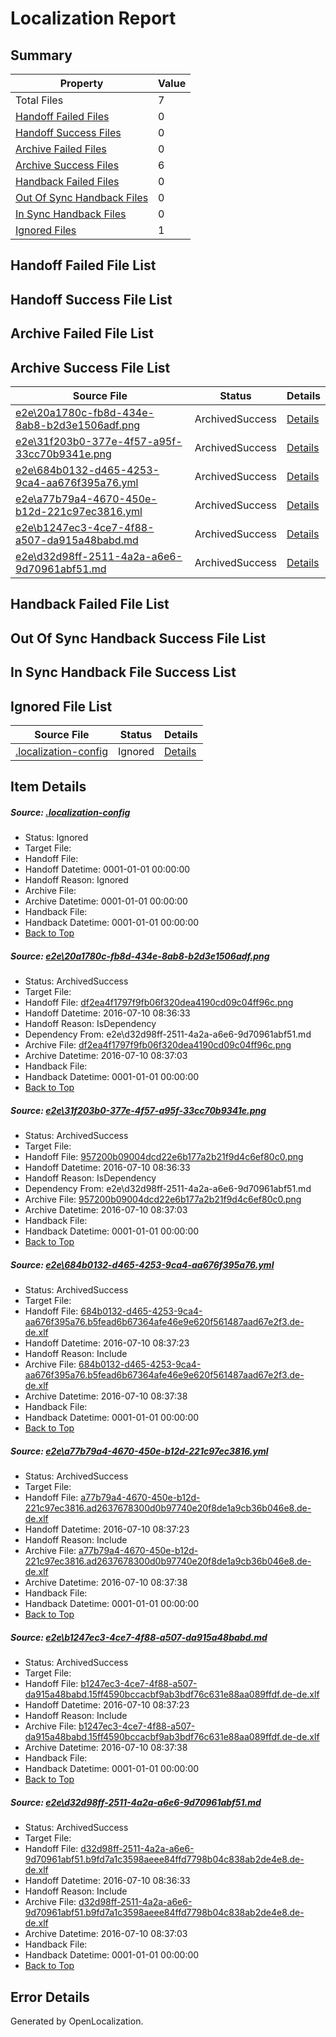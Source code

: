 # <a name='report-top'></a> Localization Report

## Summary
 Property | Value 
 -------- | ----- 
 Total Files | 7
[ Handoff Failed Files ](#handoff-failed-list)| 0
[ Handoff Success Files ](#handoff-success-list)| 0
[ Archive Failed Files ](#archive-failed-list)| 0
[ Archive Success Files ](#archive-success-list)| 6
[ Handback Failed Files ](#handback-failed-list)| 0
[ Out Of Sync Handback Files ](#outofsync-handback-success-list)| 0
[ In Sync Handback Files ](#insync-handback-success-list)| 0
[ Ignored Files ](#ignored-list)| 1

## <a name='handoff-failed-list'></a> Handoff Failed File List

## <a name='handoff-success-list'></a> Handoff Success File List

## <a name='archive-failed-list'></a> Archive Failed File List

## <a name='archive-success-list'></a> Archive Success File List
 Source File | Status | Details 
 ----------- | ------ | ------- 
 [e2e\20a1780c-fb8d-434e-8ab8-b2d3e1506adf.png](https://github.com/OpenLocalizationTestOrg/oltest/blob/60ca934f3dd81013290529a3160f32376f2108df/e2e/20a1780c-fb8d-434e-8ab8-b2d3e1506adf.png) | ArchivedSuccess | [Details](#df2ea4f1797f9fb06f320dea4190cd09c04ff96c1)
 [e2e\31f203b0-377e-4f57-a95f-33cc70b9341e.png](https://github.com/OpenLocalizationTestOrg/oltest/blob/60ca934f3dd81013290529a3160f32376f2108df/e2e/31f203b0-377e-4f57-a95f-33cc70b9341e.png) | ArchivedSuccess | [Details](#957200b09004dcd22e6b177a2b21f9d4c6ef80c02)
 [e2e\684b0132-d465-4253-9ca4-aa676f395a76.yml](https://github.com/OpenLocalizationTestOrg/oltest/blob/0832302d7e349a71a08d3a9e01bfd263826fc64d/e2e/684b0132-d465-4253-9ca4-aa676f395a76.yml) | ArchivedSuccess | [Details](#798ba1c7b604ab713fbcb794c987baea1987a3ab3)
 [e2e\a77b79a4-4670-450e-b12d-221c97ec3816.yml](https://github.com/OpenLocalizationTestOrg/oltest/blob/0832302d7e349a71a08d3a9e01bfd263826fc64d/e2e/a77b79a4-4670-450e-b12d-221c97ec3816.yml) | ArchivedSuccess | [Details](#2560e2e72c49dcce05b4ddbddf169b2f18fa91914)
 [e2e\b1247ec3-4ce7-4f88-a507-da915a48babd.md](https://github.com/OpenLocalizationTestOrg/oltest/blob/0832302d7e349a71a08d3a9e01bfd263826fc64d/e2e/b1247ec3-4ce7-4f88-a507-da915a48babd.md) | ArchivedSuccess | [Details](#45342a6d2033090bce0631945014839553ddb18e5)
 [e2e\d32d98ff-2511-4a2a-a6e6-9d70961abf51.md](https://github.com/OpenLocalizationTestOrg/oltest/blob/60ca934f3dd81013290529a3160f32376f2108df/e2e/d32d98ff-2511-4a2a-a6e6-9d70961abf51.md) | ArchivedSuccess | [Details](#53cc99efc845395ec4f9a5e0659567795e24d4e16)

## <a name='handback-failed-list'></a> Handback Failed File List

## <a name='outofsync-handback-success-list'></a> Out Of Sync Handback Success File List

## <a name='insync-handback-success-list'></a> In Sync Handback File Success List

## <a name='ignored-list'></a> Ignored File List
 Source File | Status | Details 
 ----------- | ------ | ------- 
 [.localization-config](https://github.com/OpenLocalizationTestOrg/oltest/blob/0832302d7e349a71a08d3a9e01bfd263826fc64d/.localization-config) | Ignored | [Details](#3d4f252ac210baf56311d7e97dcc2db10974dbd20)

## Item Details
##### <a name='3d4f252ac210baf56311d7e97dcc2db10974dbd20'></a> Source: [.localization-config](https://github.com/OpenLocalizationTestOrg/oltest/blob/0832302d7e349a71a08d3a9e01bfd263826fc64d/.localization-config)
* Status: Ignored
* Target File: 
* Handoff File: 
* Handoff Datetime: 0001-01-01 00:00:00
* Handoff Reason: Ignored
* Archive File: 
* Archive Datetime: 0001-01-01 00:00:00
* Handback File: 
* Handback Datetime: 0001-01-01 00:00:00
* [Back to Top](#report-top)

##### <a name='df2ea4f1797f9fb06f320dea4190cd09c04ff96c1'></a> Source: [e2e\20a1780c-fb8d-434e-8ab8-b2d3e1506adf.png](https://github.com/OpenLocalizationTestOrg/oltest/blob/60ca934f3dd81013290529a3160f32376f2108df/e2e/20a1780c-fb8d-434e-8ab8-b2d3e1506adf.png)
* Status: ArchivedSuccess
* Target File: 
* Handoff File: [df2ea4f1797f9fb06f320dea4190cd09c04ff96c.png](https://github.com/OpenLocalizationTestOrg/olhandoff-e2e/blob/12cd65b893a84ea9db323f410c8b6b9f4e449675/ol-handoff/OpenLocalizationTestOrg/oltest-dede-fly/ci/ht/df2ea4f1797f9fb06f320dea4190cd09c04ff96c.png)
* Handoff Datetime: 2016-07-10 08:36:33
* Handoff Reason: IsDependency
* Dependency From: e2e\d32d98ff-2511-4a2a-a6e6-9d70961abf51.md
* Archive File: [df2ea4f1797f9fb06f320dea4190cd09c04ff96c.png](https://github.com/OpenLocalizationTestOrg/olhandoff-e2e/blob/d617a294bbbc0a5d4b139e57cd31ecfb69e47c1d/ol-archive/OpenLocalizationTestOrg/oltest-dede-fly/ci/ht/df2ea4f1797f9fb06f320dea4190cd09c04ff96c.png)
* Archive Datetime: 2016-07-10 08:37:03
* Handback File: 
* Handback Datetime: 0001-01-01 00:00:00
* [Back to Top](#report-top)

##### <a name='957200b09004dcd22e6b177a2b21f9d4c6ef80c02'></a> Source: [e2e\31f203b0-377e-4f57-a95f-33cc70b9341e.png](https://github.com/OpenLocalizationTestOrg/oltest/blob/60ca934f3dd81013290529a3160f32376f2108df/e2e/31f203b0-377e-4f57-a95f-33cc70b9341e.png)
* Status: ArchivedSuccess
* Target File: 
* Handoff File: [957200b09004dcd22e6b177a2b21f9d4c6ef80c0.png](https://github.com/OpenLocalizationTestOrg/olhandoff-e2e/blob/12cd65b893a84ea9db323f410c8b6b9f4e449675/ol-handoff/OpenLocalizationTestOrg/oltest-dede-fly/ci/ht/957200b09004dcd22e6b177a2b21f9d4c6ef80c0.png)
* Handoff Datetime: 2016-07-10 08:36:33
* Handoff Reason: IsDependency
* Dependency From: e2e\d32d98ff-2511-4a2a-a6e6-9d70961abf51.md
* Archive File: [957200b09004dcd22e6b177a2b21f9d4c6ef80c0.png](https://github.com/OpenLocalizationTestOrg/olhandoff-e2e/blob/d617a294bbbc0a5d4b139e57cd31ecfb69e47c1d/ol-archive/OpenLocalizationTestOrg/oltest-dede-fly/ci/ht/957200b09004dcd22e6b177a2b21f9d4c6ef80c0.png)
* Archive Datetime: 2016-07-10 08:37:03
* Handback File: 
* Handback Datetime: 0001-01-01 00:00:00
* [Back to Top](#report-top)

##### <a name='798ba1c7b604ab713fbcb794c987baea1987a3ab3'></a> Source: [e2e\684b0132-d465-4253-9ca4-aa676f395a76.yml](https://github.com/OpenLocalizationTestOrg/oltest/blob/0832302d7e349a71a08d3a9e01bfd263826fc64d/e2e/684b0132-d465-4253-9ca4-aa676f395a76.yml)
* Status: ArchivedSuccess
* Target File: 
* Handoff File: [684b0132-d465-4253-9ca4-aa676f395a76.b5fead6b67364afe46e9e620f561487aad67e2f3.de-de.xlf](https://github.com/OpenLocalizationTestOrg/olhandoff-e2e/blob/1657233cb0c6157ed45b3c6e5af7511d7f2f37f0/ol-handoff/OpenLocalizationTestOrg/oltest-dede-fly/ci/ht/684b0132-d465-4253-9ca4-aa676f395a76.b5fead6b67364afe46e9e620f561487aad67e2f3.de-de.xlf)
* Handoff Datetime: 2016-07-10 08:37:23
* Handoff Reason: Include
* Archive File: [684b0132-d465-4253-9ca4-aa676f395a76.b5fead6b67364afe46e9e620f561487aad67e2f3.de-de.xlf](https://github.com/OpenLocalizationTestOrg/olhandoff-e2e/blob/03defb16d14b13498a0ba8b189e66439f12c2a1d/ol-archive/OpenLocalizationTestOrg/oltest-dede-fly/ci/ht/684b0132-d465-4253-9ca4-aa676f395a76.b5fead6b67364afe46e9e620f561487aad67e2f3.de-de.xlf)
* Archive Datetime: 2016-07-10 08:37:38
* Handback File: 
* Handback Datetime: 0001-01-01 00:00:00
* [Back to Top](#report-top)

##### <a name='2560e2e72c49dcce05b4ddbddf169b2f18fa91914'></a> Source: [e2e\a77b79a4-4670-450e-b12d-221c97ec3816.yml](https://github.com/OpenLocalizationTestOrg/oltest/blob/0832302d7e349a71a08d3a9e01bfd263826fc64d/e2e/a77b79a4-4670-450e-b12d-221c97ec3816.yml)
* Status: ArchivedSuccess
* Target File: 
* Handoff File: [a77b79a4-4670-450e-b12d-221c97ec3816.ad2637678300d0b97740e20f8de1a9cb36b046e8.de-de.xlf](https://github.com/OpenLocalizationTestOrg/olhandoff-e2e/blob/1657233cb0c6157ed45b3c6e5af7511d7f2f37f0/ol-handoff/OpenLocalizationTestOrg/oltest-dede-fly/ci/ht/a77b79a4-4670-450e-b12d-221c97ec3816.ad2637678300d0b97740e20f8de1a9cb36b046e8.de-de.xlf)
* Handoff Datetime: 2016-07-10 08:37:23
* Handoff Reason: Include
* Archive File: [a77b79a4-4670-450e-b12d-221c97ec3816.ad2637678300d0b97740e20f8de1a9cb36b046e8.de-de.xlf](https://github.com/OpenLocalizationTestOrg/olhandoff-e2e/blob/03defb16d14b13498a0ba8b189e66439f12c2a1d/ol-archive/OpenLocalizationTestOrg/oltest-dede-fly/ci/ht/a77b79a4-4670-450e-b12d-221c97ec3816.ad2637678300d0b97740e20f8de1a9cb36b046e8.de-de.xlf)
* Archive Datetime: 2016-07-10 08:37:38
* Handback File: 
* Handback Datetime: 0001-01-01 00:00:00
* [Back to Top](#report-top)

##### <a name='45342a6d2033090bce0631945014839553ddb18e5'></a> Source: [e2e\b1247ec3-4ce7-4f88-a507-da915a48babd.md](https://github.com/OpenLocalizationTestOrg/oltest/blob/0832302d7e349a71a08d3a9e01bfd263826fc64d/e2e/b1247ec3-4ce7-4f88-a507-da915a48babd.md)
* Status: ArchivedSuccess
* Target File: 
* Handoff File: [b1247ec3-4ce7-4f88-a507-da915a48babd.15ff4590bccacbf9ab3bdf76c631e88aa089ffdf.de-de.xlf](https://github.com/OpenLocalizationTestOrg/olhandoff-e2e/blob/1657233cb0c6157ed45b3c6e5af7511d7f2f37f0/ol-handoff/OpenLocalizationTestOrg/oltest-dede-fly/ci/ht/b1247ec3-4ce7-4f88-a507-da915a48babd.15ff4590bccacbf9ab3bdf76c631e88aa089ffdf.de-de.xlf)
* Handoff Datetime: 2016-07-10 08:37:23
* Handoff Reason: Include
* Archive File: [b1247ec3-4ce7-4f88-a507-da915a48babd.15ff4590bccacbf9ab3bdf76c631e88aa089ffdf.de-de.xlf](https://github.com/OpenLocalizationTestOrg/olhandoff-e2e/blob/03defb16d14b13498a0ba8b189e66439f12c2a1d/ol-archive/OpenLocalizationTestOrg/oltest-dede-fly/ci/ht/b1247ec3-4ce7-4f88-a507-da915a48babd.15ff4590bccacbf9ab3bdf76c631e88aa089ffdf.de-de.xlf)
* Archive Datetime: 2016-07-10 08:37:38
* Handback File: 
* Handback Datetime: 0001-01-01 00:00:00
* [Back to Top](#report-top)

##### <a name='53cc99efc845395ec4f9a5e0659567795e24d4e16'></a> Source: [e2e\d32d98ff-2511-4a2a-a6e6-9d70961abf51.md](https://github.com/OpenLocalizationTestOrg/oltest/blob/60ca934f3dd81013290529a3160f32376f2108df/e2e/d32d98ff-2511-4a2a-a6e6-9d70961abf51.md)
* Status: ArchivedSuccess
* Target File: 
* Handoff File: [d32d98ff-2511-4a2a-a6e6-9d70961abf51.b9fd7a1c3598aeee84ffd7798b04c838ab2de4e8.de-de.xlf](https://github.com/OpenLocalizationTestOrg/olhandoff-e2e/blob/12cd65b893a84ea9db323f410c8b6b9f4e449675/ol-handoff/OpenLocalizationTestOrg/oltest-dede-fly/ci/ht/d32d98ff-2511-4a2a-a6e6-9d70961abf51.b9fd7a1c3598aeee84ffd7798b04c838ab2de4e8.de-de.xlf)
* Handoff Datetime: 2016-07-10 08:36:33
* Handoff Reason: Include
* Archive File: [d32d98ff-2511-4a2a-a6e6-9d70961abf51.b9fd7a1c3598aeee84ffd7798b04c838ab2de4e8.de-de.xlf](https://github.com/OpenLocalizationTestOrg/olhandoff-e2e/blob/d617a294bbbc0a5d4b139e57cd31ecfb69e47c1d/ol-archive/OpenLocalizationTestOrg/oltest-dede-fly/ci/ht/d32d98ff-2511-4a2a-a6e6-9d70961abf51.b9fd7a1c3598aeee84ffd7798b04c838ab2de4e8.de-de.xlf)
* Archive Datetime: 2016-07-10 08:37:03
* Handback File: 
* Handback Datetime: 0001-01-01 00:00:00
* [Back to Top](#report-top)


## Error Details

Generated by OpenLocalization.
